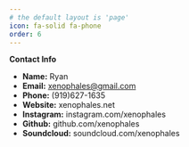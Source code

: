 ```yaml
---
# the default layout is 'page'
icon: fa-solid fa-phone
order: 6
---
```


**Contact Info**

* **Name:** Ryan
* **Email:** xenophales@gmail.com
* **Phone:** (919)627-1635
* **Website:** xenophales.net
* **Instagram:** instagram.com/xenophales
* **Github:** github.com/xenophales
* **Soundcloud:** soundcloud.com/xenophales